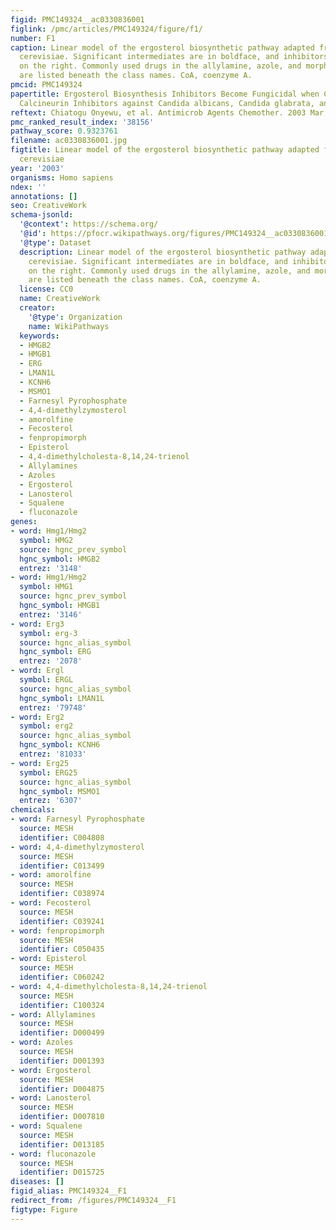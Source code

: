 ```yaml
---
figid: PMC149324__ac0330836001
figlink: /pmc/articles/PMC149324/figure/f1/
number: F1
caption: Linear model of the ergosterol biosynthetic pathway adapted from Saccharomyces
  cerevisiae. Significant intermediates are in boldface, and inhibitors are shown
  on the right. Commonly used drugs in the allylamine, azole, and morpholine classes
  are listed beneath the class names. CoA, coenzyme A.
pmcid: PMC149324
papertitle: Ergosterol Biosynthesis Inhibitors Become Fungicidal when Combined with
  Calcineurin Inhibitors against Candida albicans, Candida glabrata, and Candida krusei.
reftext: Chiatogu Onyewu, et al. Antimicrob Agents Chemother. 2003 Mar;47(3):956-964.
pmc_ranked_result_index: '38156'
pathway_score: 0.9323761
filename: ac0330836001.jpg
figtitle: Linear model of the ergosterol biosynthetic pathway adapted from Saccharomyces
  cerevisiae
year: '2003'
organisms: Homo sapiens
ndex: ''
annotations: []
seo: CreativeWork
schema-jsonld:
  '@context': https://schema.org/
  '@id': https://pfocr.wikipathways.org/figures/PMC149324__ac0330836001.html
  '@type': Dataset
  description: Linear model of the ergosterol biosynthetic pathway adapted from Saccharomyces
    cerevisiae. Significant intermediates are in boldface, and inhibitors are shown
    on the right. Commonly used drugs in the allylamine, azole, and morpholine classes
    are listed beneath the class names. CoA, coenzyme A.
  license: CC0
  name: CreativeWork
  creator:
    '@type': Organization
    name: WikiPathways
  keywords:
  - HMGB2
  - HMGB1
  - ERG
  - LMAN1L
  - KCNH6
  - MSMO1
  - Farnesyl Pyrophosphate
  - 4,4-dimethylzymosterol
  - amorolfine
  - Fecosterol
  - fenpropimorph
  - Episterol
  - 4,4-dimethylcholesta-8,14,24-trienol
  - Allylamines
  - Azoles
  - Ergosterol
  - Lanosterol
  - Squalene
  - fluconazole
genes:
- word: Hmg1/Hmg2
  symbol: HMG2
  source: hgnc_prev_symbol
  hgnc_symbol: HMGB2
  entrez: '3148'
- word: Hmg1/Hmg2
  symbol: HMG1
  source: hgnc_prev_symbol
  hgnc_symbol: HMGB1
  entrez: '3146'
- word: Erg3
  symbol: erg-3
  source: hgnc_alias_symbol
  hgnc_symbol: ERG
  entrez: '2078'
- word: Ergl
  symbol: ERGL
  source: hgnc_alias_symbol
  hgnc_symbol: LMAN1L
  entrez: '79748'
- word: Erg2
  symbol: erg2
  source: hgnc_alias_symbol
  hgnc_symbol: KCNH6
  entrez: '81033'
- word: Erg25
  symbol: ERG25
  source: hgnc_alias_symbol
  hgnc_symbol: MSMO1
  entrez: '6307'
chemicals:
- word: Farnesyl Pyrophosphate
  source: MESH
  identifier: C004808
- word: 4,4-dimethylzymosterol
  source: MESH
  identifier: C013499
- word: amorolfine
  source: MESH
  identifier: C038974
- word: Fecosterol
  source: MESH
  identifier: C039241
- word: fenpropimorph
  source: MESH
  identifier: C050435
- word: Episterol
  source: MESH
  identifier: C060242
- word: 4,4-dimethylcholesta-8,14,24-trienol
  source: MESH
  identifier: C100324
- word: Allylamines
  source: MESH
  identifier: D000499
- word: Azoles
  source: MESH
  identifier: D001393
- word: Ergosterol
  source: MESH
  identifier: D004875
- word: Lanosterol
  source: MESH
  identifier: D007810
- word: Squalene
  source: MESH
  identifier: D013185
- word: fluconazole
  source: MESH
  identifier: D015725
diseases: []
figid_alias: PMC149324__F1
redirect_from: /figures/PMC149324__F1
figtype: Figure
---
```

